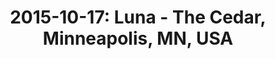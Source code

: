 ---
layout: show
title: '2015-10-17: Luna - The Cedar, Minneapolis, MN, USA'
name: 2015-10-17-luna-the-cedar-minneapolis-mn-usa
show-venue: 'The Cedar, Minneapolis, MN, USA'
show-setlist: 
show-date: 2015-10-17
category: 2015
show-radio: 
show-lastfm: 
show-cancelled: 
performers: [
  "Dean Wareham - guitar/vocals",
  "Sean Eden - guitar",
  "Lee Wall - drums",
  "Britta Phillips - bass"
  ]
facebook-event-url: 
show-poster-url: 
show-ticket-url: 'https://www.ticketfly.com/purchase/event/855435?utm_medium=bks'
show-venue-website: 'http://www.thecedar.org/events/2015/10/17/luna-special-guest'
show-additional: 
---